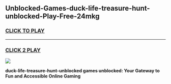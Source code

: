 
## Unblocked-Games-duck-life-treasure-hunt-unblocked-Play-Free-24mkg
<h3>
<a href="https://premium76.site?title=duck-life-treasure-hunt-unblocked&ref=09A">CLICK TO PLAY</a></h3>
<hr>

<h3>
<a href="https://premium76.site?title=duck-life-treasure-hunt-unblocked&ref=09A">CLICK 2 PLAY</a>
  
</h3>

<a href="https://premium76.site?title=duck-life-treasure-hunt-unblocked&ref=09A"><img src="https://clearcache.store/games.png"></a>


**duck-life-treasure-hunt-unblocked games unblocked: Your Gateway to Fun and Accessible Online Gaming**
